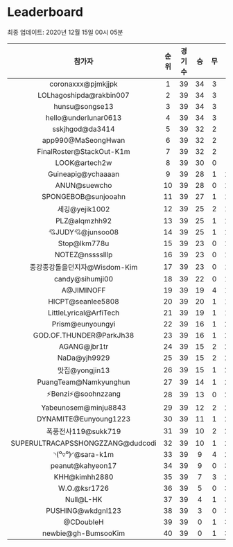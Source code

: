 # Leaderboard
최종 업데이트: 2020년 12월 15일 00시 05분




| 참가자 | 순위 | 경기수 | 승 | 무 | 패 | 승점 |
|:---:|:---:|:---:|:---:|:---:|:---:|:---:|
| coronaxxx@pjmkjjpk | 1 | 39 | 34 | 3 | 2 | 105 |
| LOLhagoshipda@rakbin007 | 2 | 39 | 34 | 3 | 2 | 105 |
| hunsu@songse13 | 3 | 39 | 34 | 3 | 2 | 105 |
| hello@underlunar0613 | 4 | 39 | 34 | 3 | 2 | 105 |
| sskjhgod@da3414 | 5 | 39 | 32 | 2 | 5 | 98 |
| app990@MaSeongHwan | 6 | 39 | 32 | 2 | 5 | 98 |
| FinalRoster@StackOut-K1m | 7 | 39 | 32 | 2 | 5 | 98 |
| LOOK@artech2w | 8 | 39 | 30 | 0 | 9 | 90 |
| Guineapig@ychaaaan | 9 | 39 | 28 | 1 | 10 | 85 |
| ANUN@suewcho | 10 | 39 | 28 | 0 | 11 | 84 |
| SPONGEBOB@sunjooahn | 11 | 39 | 27 | 1 | 11 | 82 |
| 세깅@yejik1002 | 12 | 39 | 25 | 2 | 12 | 77 |
| PLZ@alqmzhh92 | 13 | 39 | 25 | 1 | 13 | 76 |
| 💘JUDY💘@junsoo08 | 14 | 39 | 25 | 1 | 13 | 76 |
| Stop@lkm778u | 15 | 39 | 23 | 0 | 16 | 69 |
| NOTEZ@nsssslllp | 16 | 39 | 23 | 0 | 16 | 69 |
| 종강종강돌을던지자@Wisdom-Kim | 17 | 39 | 23 | 0 | 16 | 69 |
| candy@sihumji00 | 18 | 39 | 22 | 0 | 17 | 66 |
| A@JIMINOFF | 19 | 39 | 19 | 4 | 16 | 61 |
| HICPT@seanlee5808 | 20 | 39 | 20 | 1 | 18 | 61 |
| LittleLyrical@ArfiTech | 21 | 39 | 19 | 1 | 19 | 58 |
| Prism@eunyoungyi | 22 | 39 | 16 | 1 | 22 | 49 |
| GOD.OF.THUNDER@ParkJh38 | 23 | 39 | 16 | 1 | 22 | 49 |
| AGANG@jbr1tr | 24 | 39 | 15 | 2 | 22 | 47 |
| NaDa@yjh9929 | 25 | 39 | 15 | 2 | 22 | 47 |
| 맛집@yongjin13 | 26 | 39 | 15 | 1 | 23 | 46 |
| PuangTeam@Namkyunghun | 27 | 39 | 14 | 1 | 24 | 43 |
| ⚡Benzi⚡@soohnzzang | 28 | 39 | 13 | 0 | 26 | 39 |
| Yabeunosem@minju8843 | 29 | 39 | 12 | 2 | 25 | 38 |
| DYNAMITE@Eunyoung1223 | 30 | 39 | 11 | 1 | 27 | 34 |
| 폭풍전사119@sukk719 | 31 | 39 | 10 | 2 | 27 | 32 |
| SUPERULTRACAPSSHONGZZANG@dudcodi | 32 | 39 | 10 | 1 | 28 | 31 |
| ◝(⁰▿⁰)◜@sara-k1m | 33 | 39 | 9 | 4 | 26 | 31 |
| peanut@kahyeon17 | 34 | 39 | 9 | 0 | 30 | 27 |
| KHH@kimhh2880 | 35 | 39 | 7 | 3 | 29 | 24 |
| W.O.@ksr1726 | 36 | 39 | 5 | 0 | 34 | 15 |
| Null@L-HK | 37 | 39 | 4 | 1 | 34 | 13 |
| PUSHING@wkdgnl123 | 38 | 39 | 3 | 0 | 36 | 9 |
| @CDoubleH | 39 | 39 | 0 | 1 | 38 | 1 |
| newbie@gh-BumsooKim | 40 | 39 | 0 | 1 | 38 | 1 |